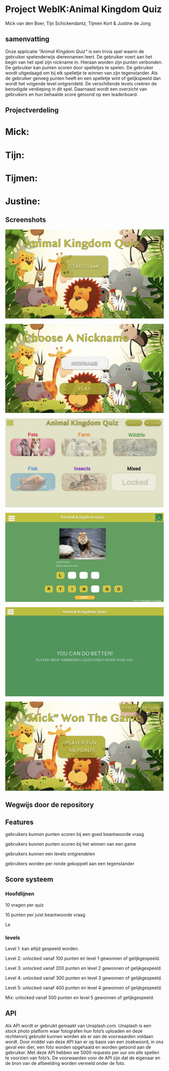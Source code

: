 # Project WebIK:Animal Kingdom Quiz
Mick van den Boer,
Tijn Schickendantz,
Tijmen Kort &
Justine de Jong


## samenvatting
Onze applicatie *"Animal Kingdom Quiz"* is een trivia spel waarin de gebruiker spelenderwijs dierennamen leert. De gebruiker voert aan het begin van het spel zijn nickname in. Hieraan worden zijn punten verbonden. De gebruiker kan punten scoren door spelletjes te spelen. De gebruiker wordt uitgedaagd om bij elk spelletje te winnen van zijn tegenstander. Als de gebruiker genoeg punten heeft en een spelletje wint of gelijkspeeld dan wordt het volgende level ontgrendeld. De verschillende levels creëren de benodigde verdieping in dit spel. Daarnaast wordt een overzicht van gebruikers en hun behaalde score getoond op een leaderboard.  

## Projectverdeling

# Mick:

# Tijn:

# Tijmen:

# Justine:


## Screenshots
![](TD_1.png)

![](TD_2.png)

![](TD_3.png)

![](TD_4.png)

![](TD_5.png)

![](TD_6.png)



## Wegwijs door de repository


## Features
gebruikers kunnen punten scoren bij een goed beantwoorde vraag

gebruikers kunnen punten scoren bij het winnen van een game

gebruikers kunnen een levels ontgrendelen 

gebruikers worden per ronde gekoppelt aan een tegenstander 


## Score systeem 

### Hoofdlijnen
10 vragen per quiz

10 punten per juist beantwoorde vraag

Le
  
  
### levels
Level 1: kan altijd gespeeld worden.

Level 2: unlocked vanaf 100 punten en level 1 gewonnen of gelijkgespeeld.

Level 3: unlocked vanaf 200 punten en level 2 gewonnen of gelijkgespeeld.

Level 4: unlocked vanaf 300 punten en level 3 gewonnen of gelijkgespeeld.

Level 5: unlocked vanaf 400 punten en level 4 gewonnen of gelijkgespeeld.

Mix: unlocked vanaf 500 punten en level 5 gewonnen of gelijkgespeeld.



## API
Als API wordt er gebruikt gemaakt van Unsplash.com. Unsplash is een stock photo platform waar fotografen hun foto’s uploaden en deze rechtenvrij gebruikt kunnen worden als er aan de voorwaarden voldaan wordt. Door middel van deze API kan er op basis van een zoekwoord, in ons geval een dier, een foto worden opgehaald en worden getoond aan de gebruiker. Met deze API hebben we 5000 requests per uur om alle spellen te voorzien van foto’s. De voorwaarden voor de API zijn dat de eigenaar en de bron van de afbeelding worden vermeld onder de foto. 

